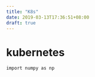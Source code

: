 ```yaml
---
title: "K8s"
date: 2019-03-13T17:36:51+08:00
draft: true
---
```


# kubernetes
```
import numpy as np
```

